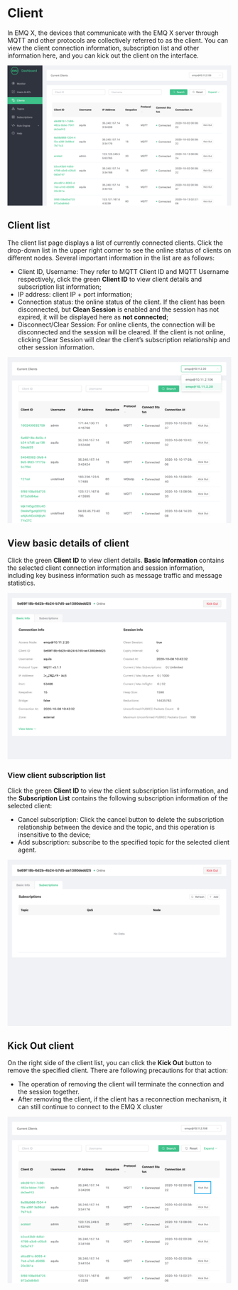 # Client

In EMQ X, the devices that communicate with the EMQ X server through MQTT and other protocols are collectively referred to as the client. You can view the client connection information, subscription list and other information here, and you can kick out the client on the interface.

![客户端列表](./_assets/clients.png)



## Client list

The client list page displays a list of currently connected clients. Click the drop-down list in the upper right corner to see the online status of clients on different nodes. Several important information in the list are as follows:

- Client ID, Username: They refer to MQTT Client ID and MQTT Username respectively, click the green **Client ID** to view client details and subscription list information;
- IP address: client IP + port information;
- Connection status: the online status of the client. If the client has been disconnected, but **Clean Session** is enabled and the session has not expired, it will be displayed here as **not connected**;
- Disconnect/Clear Session: For online clients, the connection will be disconnected and the session will be cleared. If the client is not online, clicking Clear Session will clear the client’s subscription relationship and other session information.

![客户端列表](./_assets/view_clients.png)



## View basic details of client 

Click the green **Client ID** to view client details. **Basic Information** contains the selected client connection information and session information, including key business information such as message traffic and message statistics.

![客户端详情](./_assets/client_detail.png)



### View client subscription list

Click the green **Client ID** to view the client subscription list information, and the **Subscription List** contains the following subscription information of the selected client:

- Cancel subscription: Click the cancel button to delete the subscription relationship between the device and the topic, and this operation is insensitive to the device;
- Add subscription: subscribe to the specified topic for the selected client agent.

![订阅列表](./_assets/client_subscribe.png)



## Kick Out client

On the right side of the client list, you can click the **Kick Out** button to remove the specified client. There are following precautions for that action:

* The operation of removing the client will terminate the connection and the session together.
* After removing the client, if the client has a reconnection mechanism, it can still continue to connect to the EMQ X cluster

![客户端列表](./_assets/kick_out_client.png)

